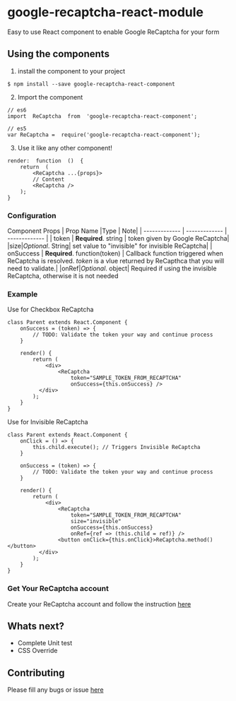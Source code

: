 
# google-recaptcha-react-module

Easy to use React component to enable Google ReCaptcha for your form


## Using the components
1. install the component to your project
```
$ npm install --save google-recaptcha-react-component
```
2. Import the component
```
// es6
import  ReCaptcha  from  'google-recaptcha-react-component';
```

```
// es5
var ReCaptcha =  require('google-recaptcha-react-component');
```
3. Use it like any other component!
```
render:  function  ()  {
	return  (
		<ReCaptcha ...{props}>
		// Content
		<ReCaptcha />
	);
}
```

### Configuration
Component Props
| Prop Name  |Type | Note|
| ------------- | ------------- | ------------- |
| token  | **Required**. string  |  token given by Google ReCaptcha|
|size|*Optional*. String| set value to "invisible" for invisible ReCaptcha|
| onSuccess  | **Required**. function(token)  | Callback function triggered when ReCaptcha is resolved. *token* is a vlue returned by ReCapthca that you will need to validate.|
|onRef|*Optional*. object| Required if using the invisible ReCaptcha, otherwise it is not needed


### Example
Use for Checkbox ReCaptcha
```
class Parent extends React.Component {
	onSuccess = (token) => {
		// TODO: Validate the token your way and continue process
	}

	render() {
		return (
			<div>
				<ReCaptcha
					token="SAMPLE_TOKEN_FROM_RECAPTCHA"
					onSuccess={this.onSuccess} />
	      </div>
		);
	}
}
```
Use for Invisible ReCaptcha
```
class Parent extends React.Component {
	onClick = () => {
		this.child.execute(); // Triggers Invisible ReCaptcha
	}

	onSuccess = (token) => {
		// TODO: Validate the token your way and continue process
	}

	render() {
		return (
			<div>
				<ReCaptcha
					token="SAMPLE_TOKEN_FROM_RECAPTCHA"
					size="invisible"
					onSuccess={this.onSuccess}
					onRef={ref => (this.child = ref)} />
				<button onClick={this.onClick}>ReCaptcha.method()</button>
	      </div>
		);
	}
}

```
### Get Your ReCaptcha account

Create your ReCaptcha account and follow the instruction [here](https://www.google.com/recaptcha/)

## Whats next?

 - Complete Unit test
 - CSS Override

## Contributing
Please fill any bugs or issue [here](https://github.com/sutjin/google-recaptcha-react-component/issues)
